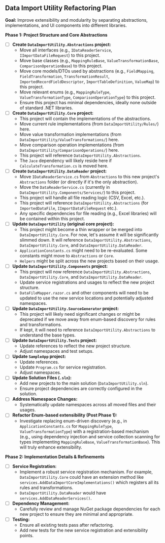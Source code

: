 ## Data Import Utility Refactoring Plan

**Goal:** Improve extensibility and modularity by separating abstractions, implementations, and UI components into different libraries.

**Phase 1: Project Structure and Core Abstractions**

*   [ ] **Create `DataImportUtility.Abstractions` project:**
    *   Move all interfaces (e.g., `IDataReaderService`, `IImportDataFileRequest`) to this project.
    *   Move base classes (e.g., `MappingRuleBase`, `ValueTransformationBase`, `ComparisonOperationBase`) to this project.
    *   Move core models/DTOs used by abstractions (e.g., `FieldMapping`, `FieldTransformation`, `TransformationResult`, `ImportedRecordFieldDescriptor`, `ImportTableDefinition`, `ValueMap`) to this project.
    *   Move relevant enums (e.g., `MappingRuleType`, `ValueTransformationType`, `ComparisonOperationType`) to this project.
    *   Ensure this project has minimal dependencies, ideally none outside of standard .NET libraries.
*   [ ] **Create `DataImportUtility.Core` project:**
    *   This project will contain the implementations of the abstractions.
    *   Move current rule implementations (from `DataImportUtility/Rules/`) here.
    *   Move value transformation implementations (from `DataImportUtility/ValueTransformations/`) here.
    *   Move comparison operation implementations (from `DataImportUtility/ComparisonOperations/`) here.
    *   This project will reference `DataImportUtility.Abstractions`.
    *   The `Jace` dependency will likely reside here if `CalculateTransformation.cs` is moved here.
*   [ ] **Create `DataImportUtility.DataReader` project:**
    *   Move `IDataReaderService.cs` from `Abstractions` to this new project's `Abstractions` folder (or directly if it's the only abstraction).
    *   Move the `DataReaderService.cs` (currently in `DataImportUtility.Components/Services/`) to this project.
    *   This project will handle all file reading logic (CSV, Excel, etc.).
    *   This project will reference `DataImportUtility.Abstractions` (for `ImportedDataFile`, `IImportDataFileRequest` etc.).
    *   Any specific dependencies for file reading (e.g., Excel libraries) will be contained within this project.
*   [ ] **Update `DataImportUtility` (original core project):**
    *   This project might become a thin wrapper or be merged into `DataImportUtility.Core`. For now, let's assume it will be significantly slimmed down. It will reference `DataImportUtility.Abstractions`, `DataImportUtility.Core`, and `DataImportUtility.DataReader`.
    *   `ApplicationConstants.cs` might need to be re-evaluated. Some constants might move to `Abstractions` or `Core`.
    *   `Helpers` might be split across the new projects based on their usage.
*   [ ] **Update `DataImportUtility.Components` project:**
    *   This project will now reference `DataImportUtility.Abstractions`, `DataImportUtility.Core`, and `DataImportUtility.DataReader`.
    *   Update service registrations and usages to reflect the new project structure.
    *   `DataFileMapper.razor.cs` and other components will need to be updated to use the new service locations and potentially adjusted namespaces.
*   [ ] **Update `DataImportUtility.SourceGenerator` project:**
    *   This project will likely need significant changes or might be deprecated if we move away from enum-based discovery for rules and transformations.
    *   If kept, it will need to reference `DataImportUtility.Abstractions` to understand the base types.
*   [ ] **Update `DataImportUtility.Tests` project:**
    *   Update references to reflect the new project structure.
    *   Adjust namespaces and test setups.
*   [ ] **Update `SampleApp` project:**
    *   Update references.
    *   Update `Program.cs` for service registration.
    *   Adjust namespaces.
*   [ ] **Update Solution Files (`.sln`):**
    *   Add new projects to the main solution (`DataImportUtility.sln`).
    *   Ensure project dependencies are correctly configured in the solution.
*   [ ] **Address Namespace Changes:**
    *   Systematically update namespaces across all moved files and their usages.
*   [ ] **Refactor Enum-based extensibility (Post Phase 1):**
    *   Investigate replacing enum-driven discovery (e.g., in `ApplicationConstants.cs` for `MappingRuleType`, `ValueTransformationType`) with a registration-based mechanism (e.g., using dependency injection and service collection scanning for types implementing `MappingRuleBase`, `ValueTransformationBase`). This will truly enhance extensibility.

**Phase 2: Implementation Details & Refinements**

*   [ ] **Service Registration:**
    *   Implement a robust service registration mechanism. For example, `DataImportUtility.Core` could have an extension method like `services.AddDataImportCoreImplementations()` which registers all its rules and transformations.
    *   `DataImportUtility.DataReader` would have `services.AddDataReaderServices()`.
*   [ ] **Dependency Management:**
    *   Carefully review and manage NuGet package dependencies for each new project to ensure they are minimal and appropriate.
*   [ ] **Testing:**
    *   Ensure all existing tests pass after refactoring.
    *   Add new tests for the new service registration and extensibility points.
